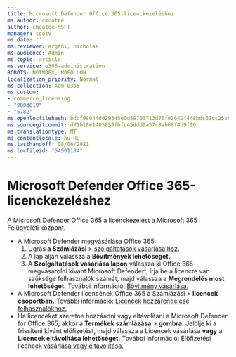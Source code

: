```yaml
---
title: Microsoft Defender Office 365-licenckezeléshez
ms.author: cmcatee
author: cmcatee-MSFT
manager: scotv
ms.date: ''
ms.reviewer: argani, nicholak
ms.audience: Admin
ms.topic: article
ms.service: o365-administration
ROBOTS: NOINDEX, NOFOLLOW
localization_priority: Normal
ms.collection: Adm_O365
ms.custom:
- commerce_licensing
- "9003019"
- "5782"
ms.openlocfilehash: bddf98044dd29345e0d59703713d76f02642f448bdc62cc25bb356933d524f21
ms.sourcegitcommit: d71b18e1403859fbfc45ddd9a57c8ab68f4d9f96
ms.translationtype: MT
ms.contentlocale: hu-HU
ms.lasthandoff: 08/06/2021
ms.locfileid: "54501134"
---
```

# <a name="microsoft-defender-for-office-365-license-management"></a>Microsoft Defender Office 365-licenckezeléshez

A Microsoft Defender Office 365 a licenckezelést a Microsoft 365 Felügyeleti központ.

- A Microsoft Defender megvásárlása Office 365:
    1. Ugrás **a Számlázási**  >  [szolgáltatások vásárlása hoz.](https://go.microsoft.com/fwlink/p/?linkid=868433)
    2. A lap alján válassza a **Bővítmények lehetőséget.**
    3. A **Szolgáltatások vásárlása lapon** válassza ki Office 365 megvásárolni kívánt Microsoft Defendert, írja be a licencre van szüksége felhasználók számát, majd válassza a **Megrendelés most lehetőséget.** További információ: [Bővítmény vásárlása.](/microsoft-365/commerce/buy-or-edit-an-add-on)
- A Microsoft Defender licencének Office 365 a Számlázási   >  **licencek csoportban.** További információ: [Licencek hozzárendelése felhasználókhoz.](/microsoft-365/admin/manage/assign-licenses-to-users)
- Ha licenceket szeretne hozzáadni vagy eltávolítani a Microsoft Defender for Office 365, akkor a **Termékek számlázása**  >  **gombra.** Jelölje ki a frissíteni kívánt előfizetést, majd válassza a Licencek vásárlása **vagy** a **Licencek eltávolítása lehetőséget.** További információ: Előfizetési licencek [vásárlása vagy eltávolítása.](/microsoft-365/commerce/licenses/buy-licenses)